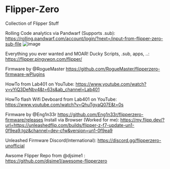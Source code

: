 # Flipper-Zero
Collection of Flipper Stuff

Rolling Code analytics via Pandwarf (Supports .sub):
https://rolling.pandwarf.com/account/login/?next=/input-from-flipper-zero-sub-file
![image](https://user-images.githubusercontent.com/75721917/194116443-1e706628-a2bd-40d1-914e-eab02887d809.png)




Everything you ever wanted and MOAR! Ducky Scripts, .sub, apps, ..:
https://flipper.pingywon.com/flipper/



Firmware by @RogueMaster https://github.com/RogueMaster/flipperzero-firmware-wPlugins

HowTo from Lab401 on YouTube:
https://www.youtube.com/watch?v=vYiQ3DeNbv4&t=63s&ab_channel=Lab401

HowTo flash Wifi Devboard from Lab401 on YouTube:
https://www.youtube.com/watch?v=QhuTgyaQ07E&t=0s


Firmware by @Eng1n33r https://github.com/Eng1n33r/flipperzero-firmware/releases
Install via Browser (Worked for me):
https://my.flipp.dev/?url=https://unleashedflip.com/builds/flipper-z-f7-update-un1-0f9ea9.tgz&channel=dev-cfw&version=un1-0f9ea9

Unleashed Firmware Discord(International):
https://discord.gg/flipperzero-unofficial



Awsome Flipper Repo from @djsime1 :
https://github.com/djsime1/awesome-flipperzero
